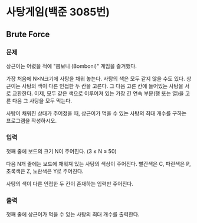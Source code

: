 # 사탕게임(백준 3085번)

## Brute Force

### 문제

상근이는 어렸을 적에 "봄보니 (Bomboni)" 게임을 즐겨했다.


가장 처음에 N×N크기에 사탕을 채워 놓는다. 사탕의 색은 모두 같지 않을 수도 있다. 상근이는 사탕의 색이 다른 인접한 두 칸을 고른다. 그 다음 고른 칸에 들어있는 사탕을 서로 교환한다. 이제, 모두 같은 색으로 이루어져 있는 가장 긴 연속 부분(행 또는 열)을 고른 다음 그 사탕을 모두 먹는다.


사탕이 채워진 상태가 주어졌을 때, 상근이가 먹을 수 있는 사탕의 최대 개수를 구하는 프로그램을 작성하시오.


### 입력

첫째 줄에 보드의 크기 N이 주어진다. (3 ≤ N ≤ 50)


다음 N개 줄에는 보드에 채워져 있는 사탕의 색상이 주어진다. 빨간색은 C, 파란색은 P, 초록색은 Z, 노란색은 Y로 주어진다.


사탕의 색이 다른 인접한 두 칸이 존재하는 입력만 주어진다.


### 출력

첫째 줄에 상근이가 먹을 수 있는 사탕의 최대 개수를 출력한다.
